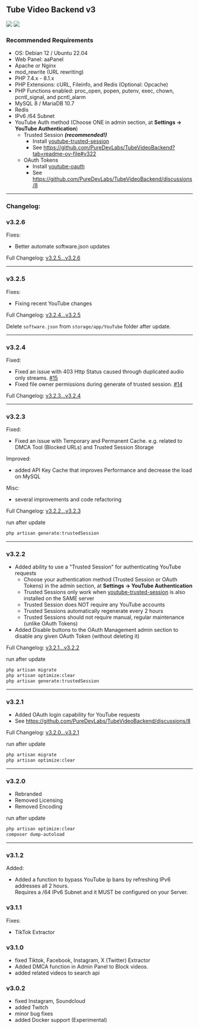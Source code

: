 ## Tube Video Backend v3
![](https://img.shields.io/badge/Build-passing-brightgreen) ![](https://img.shields.io/badge/Version-3.2.5-blue)

### Recommended Requirements
- OS: Debian 12 / Ubuntu 22.04
- Web Panel: aaPanel
- Apache or Nginx
- mod_rewrite (URL rewriting)
- PHP 7.4.x - 8.1.x
- PHP Extensions: cURL, Fileinfo, and Redis (Optional: Opcache)
- PHP Functions enabled: proc_open, popen, putenv, exec, chown, pcntl_signal, and pcntl_alarm
- MySQL 8 / MariaDB 10.7
- Redis
- IPv6 /64 Subnet
- YouTube Auth method (Choose ONE in admin section, at **Settings -> YouTube Authentication**)
  - Trusted Session **_(recommended!)_**
    - Install [youtube-trusted-session](https://github.com/PureDevLabs/youtube-trusted-session)
    - See https://github.com/PureDevLabs/TubeVideoBackend?tab=readme-ov-file#v322
  - OAuth Tokens
    - Install [youtube-oauth](https://github.com/PureDevLabs/youtube-oauth)
    - See https://github.com/PureDevLabs/TubeVideoBackend/discussions/8

---

### Changelog:

### v3.2.6

Fixes:

- Better automate software.json updates

Full Changelog: [v3.2.5...v3.2.6](https://github.com/PureDevLabs/TubeVideoBackend/compare/v3.2.5...v3.2.6)
 
---

### v3.2.5

Fixes:

- Fixing recent YouTube changes

Full Changelog: [v3.2.4...v3.2.5](https://github.com/PureDevLabs/TubeVideoBackend/compare/v3.2.4...v3.2.5)

Delete `software.json` from `storage/app/YouTube` folder after update.
 
---

### v3.2.4

Fixed:

- Fixed an issue with 403 Http Status caused through duplicated audio only streams.  [#15](https://github.com/PureDevLabs/TubeVideoBackend/issues/15)
- Fixed file owner permissions during generate of trusted session.  [#14](https://github.com/PureDevLabs/TubeVideoBackend/issues/14)


Full Changelog: [v3.2.3...v3.2.4](https://github.com/PureDevLabs/TubeVideoBackend/compare/v3.2.3...v3.2.4)

---

### v3.2.3

Fixed:

- Fixed an issue with Temporary and Permanent Cache. e.g. related to DMCA Tool (Blocked URLs) and Trusted Session Storage

Improved:

- added API Key Cache that improves Performance and decrease the load on MySQL

Misc:

- several improvements and code refactoring

Full Changelog: [v3.2.2...v3.2.3](https://github.com/PureDevLabs/TubeVideoBackend/compare/v3.2.2...v3.2.3)

run after update

```bash
php artisan generate:trustedSession
```
---

### v3.2.2
- Added ability to use a "Trusted Session" for authenticating YouTube requests 
  - Choose your authentication method (Trusted Session or OAuth Tokens) in the admin section, at **Settings -> YouTube Authentication**
  - Trusted Sessions only work when [youtube-trusted-session](https://github.com/PureDevLabs/youtube-trusted-session) is also installed on the SAME server
  - Trusted Session does NOT require any YouTube accounts
  - Trusted Sessions automatically regenerate every 2 hours
  - Trusted Sessions should not require manual, regular maintenance (unlike OAuth Tokens)
- Added Disable buttons to the OAuth Management admin section to disable any given OAuth Token (without deleting it)

Full Changelog: [v3.2.1...v3.2.2](https://github.com/PureDevLabs/TubeVideoBackend/compare/v3.2.1...v3.2.2)

run after update

```bash
php artisan migrate
php artisan optimize:clear
php artisan generate:trustedSession
```

---

### v3.2.1
- Added OAuth login capability for YouTube requests 
- See https://github.com/PureDevLabs/TubeVideoBackend/discussions/8



Full Changelog: [v3.2.0...v3.2.1](https://github.com/PureDevLabs/TubeVideoBackend/compare/v3.2.0...v3.2.1)



run after update

```bash
php artisan migrate
php artisan optimize:clear
```

---

### v3.2.0
- Rebranded
- Removed Licensing
- Removed Encoding

run after update

```bash
php artisan optimize:clear
composer dump-autoload
```

---

### v3.1.2
Added:
- Added a function to bypass YouTube ip bans by refreshing IPv6 addresses all 2 hours. <br/>Requires a /64 IPv6 Subnet and it MUST be configured on your Server. 


### v3.1.1
Fixes:
- TikTok Extractor

### v3.1.0

- fixed Tiktok, Facebook, Instagram, X (Twitter) Extractor
- Added DMCA function in Admin Panel to Block videos. 
- added related videos to search api

### v3.0.2

- fixed Instagram, Soundcloud
- added Twitch
- minor bug fixes
- added Docker support (Experimental)


